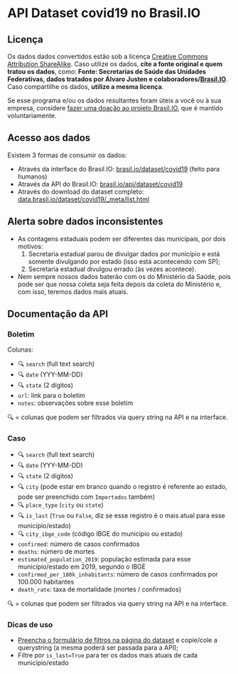 # API Dataset covid19 no Brasil.IO

## Licença

Os dados dados convertidos estão sob a licença [Creative Commons Attribution
ShareAlike](https://creativecommons.org/licenses/by-sa/4.0/). Caso utilize os
dados, **cite a fonte original e quem tratou os dados**, como: **Fonte:
Secretarias de Saúde das Unidades Federativas, dados tratados por Álvaro Justen
e colaboradores/[Brasil.IO](https://brasil.io/)**. Caso compartilhe os dados,
**utilize a mesma licença**.

Se esse programa e/ou os dados resultantes foram úteis a você ou à sua empresa,
considere [fazer uma doação ao projeto Brasil.IO](https://brasil.io/doe), que é
mantido voluntariamente.


## Acesso aos dados

Existem 3 formas de consumir os dados:
- Através da interface do Brasil.IO:
  [brasil.io/dataset/covid19](https://brasil.io/dataset/covid19) (feito para
  humanos)
- Através da API do Brasil.IO:
  [brasil.io/api/dataset/covid19](https://brasil.io/api/dataset/covid19)
- Através do download do dataset completo:
  [data.brasil.io/dataset/covid19/_meta/list.html](https://data.brasil.io/dataset/covid19/_meta/list.html)

## Alerta sobre dados inconsistentes

- As contagens estaduais podem ser diferentes das municipais, por dois motivos:
  1. Secretaria estadual parou de divulgar dados por município e está somente divulgando por estado (isso está acontecendo com SP);
  2. Secretaria estadual divulgou errado (às vezes acontece).
- Nem sempre nossos dados baterão com os do Ministério da Saúde, pois pode ser que nossa coleta seja feita depois da coleta do Ministério e, com isso, teremos dados mais atuais.

## Documentação da API

### Boletim

Colunas:

- 🔍 `search` (full text search)
- 🔍 `date` (YYY-MM-DD)
- 🔍 `state` (2 dígitos)
- `url`: link para o boletim
- `notes`: observações sobre esse boletim

🔍 = colunas que podem ser filtrados via query string na API e na interface.


### Caso

- 🔍 `search` (full text search)
- 🔍 `date` (YYY-MM-DD)
- 🔍 `state` (2 dígitos)
- 🔍 `city` (pode estar em branco quando o registro é referente ao estado, pode ser preenchido com `Importados` também)
- 🔍 `place_type` (`city` ou `state`)
- 🔍 `is_last` (`True` ou `False`, diz se esse registro é o mais atual para esse município/estado)
- 🔍 `city_ibge_code` (código IBGE do município ou estado)
- `confirmed`: número de casos confirmados
- `deaths`: número de mortes
- `estimated_population_2019`: população estimada para esse município/estado em 2019, segundo o IBGE
- `confirmed_per_100k_inhabitants`: número de casos confirmados por 100.000 habitantes
- `death_rate`: taxa de mortalidade (mortes / confirmados)


🔍 = colunas que podem ser filtrados via query string na API e na interface.


### Dicas de uso

- [Preencha o formulário de filtros na página do
  dataset](https://brasil.io/dataset/covid19/caso) e copie/cole a
  querystring (a mesma poderá ser passada para a API);
- Filtre por `is_last=True` para ter os dados mais atuais de cada município/estado
